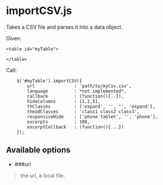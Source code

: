 # importCSV.js

Takes a CSV file and parses it into a data object.

Given:

    <table id="myTable">
    
    </table>

Call:

		$('#myTable').importCSV({
			url               : 'path/to/myCsv.csv',
			language          : *not implemented*,
			callback          : (function(){..}),
			hideColumns       : [1,2,5],
			thClasses         : ['expand', '', '', 'expand'],
			theadClasses      : 'class1 class2 class3',
			responsiveHide    : ['phone tablet', '', 'phone'],
			excerpts          : 100,
			excerptCallback   : (function(){...})
		});
  

## Available options

* ###url
> the url, a local file.